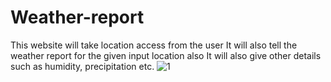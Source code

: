 # Weather-report
This website will take location access from the user 
It will also tell the weather report for the given input location also
It will also give other details such as humidity, precipitation etc.
![1](https://github.com/vamshi1905/Weather-report/assets/85406957/fa750a41-510b-49c1-aa96-969b7ca0ab4d)
